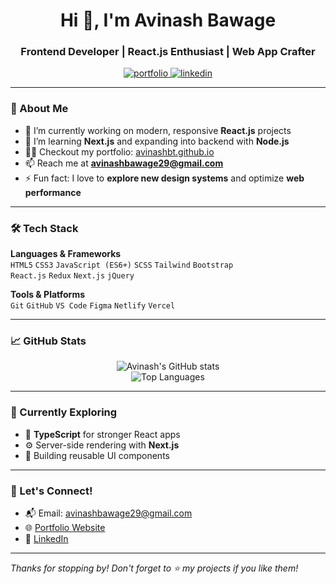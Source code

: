 <h1 align="center">Hi 👋, I'm Avinash Bawage</h1>
<h3 align="center">Frontend Developer | React.js Enthusiast | Web App Crafter</h3>

<p align="center">
  <a href="https://avinashbt.github.io/Portfolio-website/" target="_blank">
    <img src="https://img.shields.io/badge/Portfolio-Visit-blue?style=for-the-badge&logo=github" alt="portfolio" />
  </a>
  <a href="https://www.linkedin.com/in/avinash-bawage-99ba58200/" target="_blank">
    <img src="https://img.shields.io/badge/LinkedIn-Connect-blue?style=for-the-badge&logo=linkedin" alt="linkedin" />
  </a>
</p>

---

### 🚀 About Me

- 🔭 I’m currently working on modern, responsive **React.js** projects  
- 🌱 I’m learning **Next.js** and expanding into backend with **Node.js**
- 👨‍💻 Checkout my portfolio: [avinashbt.github.io](https://avinashbt.github.io/Portfolio-website/)
- 📫 Reach me at **avinashbawage29@gmail.com**
- ⚡ Fun fact: I love to **explore new design systems** and optimize **web performance**

---

### 🛠️ Tech Stack

**Languages & Frameworks**  
`HTML5` `CSS3` `JavaScript (ES6+)` `SCSS` `Tailwind` `Bootstrap`  
`React.js` `Redux` `Next.js` `jQuery`

**Tools & Platforms**  
`Git` `GitHub` `VS Code` `Figma` `Netlify` `Vercel`

---

### 📈 GitHub Stats

<p align="center">
  <img src="https://github-readme-stats.vercel.app/api?username=avinashbt&show_icons=true&theme=radical" alt="Avinash's GitHub stats" />
  <br/>
  <img src="https://github-readme-stats.vercel.app/api/top-langs/?username=avinashbt&layout=compact&theme=radical" alt="Top Languages" />
</p>

---

### 🧠 Currently Exploring

- 🔧 **TypeScript** for stronger React apps  
- ⚙️ Server-side rendering with **Next.js**  
- 🔄 Building reusable UI components

---

### 🤝 Let's Connect!

- 📬 Email: avinashbawage29@gmail.com  
- 🌐 [Portfolio Website](https://avinashbt.github.io/Portfolio-website/)  
- 💼 [LinkedIn](https://www.linkedin.com/in/avinash-bawage-99ba58200/)

---

_Thanks for stopping by! Don't forget to ⭐ my projects if you like them!_
